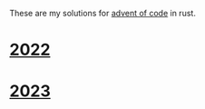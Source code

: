 These are my solutions for [advent of code](https://adventofcode.com/) in rust.

# [2022](https://github.com/clearlyMine/advent_rust/tree/main/year_2022)
# [2023](https://github.com/clearlyMine/advent_rust/tree/main/year_2023/README.md)
